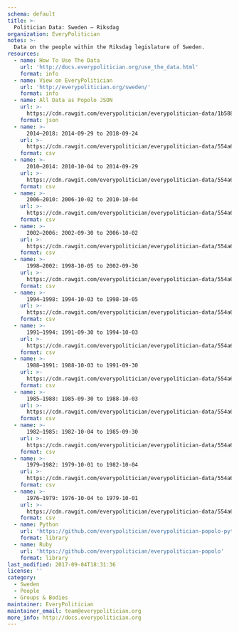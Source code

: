 ```yaml
---
schema: default
title: >-
  Politician Data: Sweden — Riksdag
organization: EveryPolitician
notes: >-
  Data on the people within the Riksdag legislature of Sweden.
resources:
  - name: How To Use The Data
    url: 'http://docs.everypolitician.org/use_the_data.html'
    format: info
  - name: View on EveryPolitician
    url: 'http://everypolitician.org/sweden/'
    format: info
  - name: All Data as Popolo JSON
    url: >-
      https://cdn.rawgit.com/everypolitician/everypolitician-data/1b5882ae2b9847757993cbf38be043ab1c20a75a/data/Sweden/Riksdag/ep-popolo-v1.0.json
    format: json
  - name: >-
      2014–2018: 2014-09-29 to 2018-09-24
    url: >-
      https://cdn.rawgit.com/everypolitician/everypolitician-data/554a6cb306153130ac5558e4c015471d63e57cb7/data/Sweden/Riksdag/term-2014.csv
    format: csv
  - name: >-
      2010–2014: 2010-10-04 to 2014-09-29
    url: >-
      https://cdn.rawgit.com/everypolitician/everypolitician-data/554a6cb306153130ac5558e4c015471d63e57cb7/data/Sweden/Riksdag/term-2010.csv
    format: csv
  - name: >-
      2006–2010: 2006-10-02 to 2010-10-04
    url: >-
      https://cdn.rawgit.com/everypolitician/everypolitician-data/554a6cb306153130ac5558e4c015471d63e57cb7/data/Sweden/Riksdag/term-2006.csv
    format: csv
  - name: >-
      2002–2006: 2002-09-30 to 2006-10-02
    url: >-
      https://cdn.rawgit.com/everypolitician/everypolitician-data/554a6cb306153130ac5558e4c015471d63e57cb7/data/Sweden/Riksdag/term-2002.csv
    format: csv
  - name: >-
      1998–2002: 1998-10-05 to 2002-09-30
    url: >-
      https://cdn.rawgit.com/everypolitician/everypolitician-data/554a6cb306153130ac5558e4c015471d63e57cb7/data/Sweden/Riksdag/term-1998.csv
    format: csv
  - name: >-
      1994–1998: 1994-10-03 to 1998-10-05
    url: >-
      https://cdn.rawgit.com/everypolitician/everypolitician-data/554a6cb306153130ac5558e4c015471d63e57cb7/data/Sweden/Riksdag/term-1994.csv
    format: csv
  - name: >-
      1991–1994: 1991-09-30 to 1994-10-03
    url: >-
      https://cdn.rawgit.com/everypolitician/everypolitician-data/554a6cb306153130ac5558e4c015471d63e57cb7/data/Sweden/Riksdag/term-1991.csv
    format: csv
  - name: >-
      1988–1991: 1988-10-03 to 1991-09-30
    url: >-
      https://cdn.rawgit.com/everypolitician/everypolitician-data/554a6cb306153130ac5558e4c015471d63e57cb7/data/Sweden/Riksdag/term-1988.csv
    format: csv
  - name: >-
      1985–1988: 1985-09-30 to 1988-10-03
    url: >-
      https://cdn.rawgit.com/everypolitician/everypolitician-data/554a6cb306153130ac5558e4c015471d63e57cb7/data/Sweden/Riksdag/term-1985.csv
    format: csv
  - name: >-
      1982–1985: 1982-10-04 to 1985-09-30
    url: >-
      https://cdn.rawgit.com/everypolitician/everypolitician-data/554a6cb306153130ac5558e4c015471d63e57cb7/data/Sweden/Riksdag/term-1982.csv
    format: csv
  - name: >-
      1979–1982: 1979-10-01 to 1982-10-04
    url: >-
      https://cdn.rawgit.com/everypolitician/everypolitician-data/554a6cb306153130ac5558e4c015471d63e57cb7/data/Sweden/Riksdag/term-1979.csv
    format: csv
  - name: >-
      1976–1979: 1976-10-04 to 1979-10-01
    url: >-
      https://cdn.rawgit.com/everypolitician/everypolitician-data/554a6cb306153130ac5558e4c015471d63e57cb7/data/Sweden/Riksdag/term-1976.csv
    format: csv
  - name: Python
    url: 'https://github.com/everypolitician/everypolitician-popolo-python'
    format: library
  - name: Ruby
    url: 'https://github.com/everypolitician/everypolitician-popolo'
    format: library
last_modified: 2017-09-04T18:31:36
license: ''
category:
  - Sweden
  - People
  - Groups & Bodies
maintainer: EveryPolitician
maintainer_email: team@everypolitician.org
more_info: http://docs.everypolitician.org
---
```

